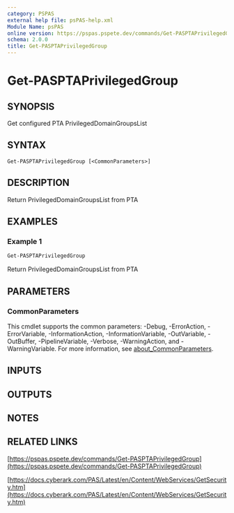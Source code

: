 ```yaml
---
category: PSPAS
external help file: psPAS-help.xml
Module Name: psPAS
online version: https://pspas.pspete.dev/commands/Get-PASPTAPrivilegedGroup
schema: 2.0.0
title: Get-PASPTAPrivilegedGroup
---
```


# Get-PASPTAPrivilegedGroup

## SYNOPSIS
Get configured PTA PrivilegedDomainGroupsList

## SYNTAX

```
Get-PASPTAPrivilegedGroup [<CommonParameters>]
```

## DESCRIPTION
Return PrivilegedDomainGroupsList from PTA

## EXAMPLES

### Example 1
```powershell
Get-PASPTAPrivilegedGroup
```

Return PrivilegedDomainGroupsList from PTA

## PARAMETERS

### CommonParameters
This cmdlet supports the common parameters: -Debug, -ErrorAction, -ErrorVariable, -InformationAction, -InformationVariable, -OutVariable, -OutBuffer, -PipelineVariable, -Verbose, -WarningAction, and -WarningVariable. For more information, see [about_CommonParameters](http://go.microsoft.com/fwlink/?LinkID=113216).

## INPUTS

## OUTPUTS

## NOTES

## RELATED LINKS

[https://pspas.pspete.dev/commands/Get-PASPTAPrivilegedGroup](https://pspas.pspete.dev/commands/Get-PASPTAPrivilegedGroup)

[https://docs.cyberark.com/PAS/Latest/en/Content/WebServices/GetSecurity.htm](https://docs.cyberark.com/PAS/Latest/en/Content/WebServices/GetSecurity.htm)
